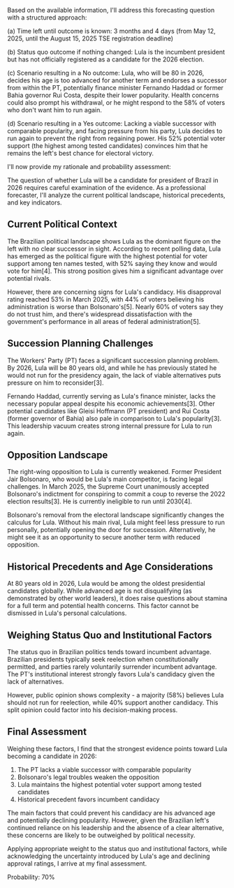 Based on the available information, I'll address this forecasting question with a structured approach:

(a) Time left until outcome is known: 3 months and 4 days (from May 12, 2025, until the August 15, 2025 TSE registration deadline)

(b) Status quo outcome if nothing changed: Lula is the incumbent president but has not officially registered as a candidate for the 2026 election.

(c) Scenario resulting in a No outcome: Lula, who will be 80 in 2026, decides his age is too advanced for another term and endorses a successor from within the PT, potentially finance minister Fernando Haddad or former Bahia governor Rui Costa, despite their lower popularity. Health concerns could also prompt his withdrawal, or he might respond to the 58% of voters who don't want him to run again.

(d) Scenario resulting in a Yes outcome: Lacking a viable successor with comparable popularity, and facing pressure from his party, Lula decides to run again to prevent the right from regaining power. His 52% potential voter support (the highest among tested candidates) convinces him that he remains the left's best chance for electoral victory.

I'll now provide my rationale and probability assessment:

The question of whether Lula will be a candidate for president of Brazil in 2026 requires careful examination of the evidence. As a professional forecaster, I'll analyze the current political landscape, historical precedents, and key indicators.

## Current Political Context

The Brazilian political landscape shows Lula as the dominant figure on the left with no clear successor in sight. According to recent polling data, Lula has emerged as the political figure with the highest potential for voter support among ten names tested, with 52% saying they know and would vote for him[4]. This strong position gives him a significant advantage over potential rivals.

However, there are concerning signs for Lula's candidacy. His disapproval rating reached 53% in March 2025, with 44% of voters believing his administration is worse than Bolsonaro's[5]. Nearly 60% of voters say they do not trust him, and there's widespread dissatisfaction with the government's performance in all areas of federal administration[5].

## Succession Planning Challenges

The Workers' Party (PT) faces a significant succession planning problem. By 2026, Lula will be 80 years old, and while he has previously stated he would not run for the presidency again, the lack of viable alternatives puts pressure on him to reconsider[3]. 

Fernando Haddad, currently serving as Lula's finance minister, lacks the necessary popular appeal despite his economic achievements[3]. Other potential candidates like Gleisi Hoffmann (PT president) and Rui Costa (former governor of Bahia) also pale in comparison to Lula's popularity[3]. This leadership vacuum creates strong internal pressure for Lula to run again.

## Opposition Landscape

The right-wing opposition to Lula is currently weakened. Former President Jair Bolsonaro, who would be Lula's main competitor, is facing legal challenges. In March 2025, the Supreme Court unanimously accepted Bolsonaro's indictment for conspiring to commit a coup to reverse the 2022 election results[3]. He is currently ineligible to run until 2030[4].

Bolsonaro's removal from the electoral landscape significantly changes the calculus for Lula. Without his main rival, Lula might feel less pressure to run personally, potentially opening the door for succession. Alternatively, he might see it as an opportunity to secure another term with reduced opposition.

## Historical Precedents and Age Considerations

At 80 years old in 2026, Lula would be among the oldest presidential candidates globally. While advanced age is not disqualifying (as demonstrated by other world leaders), it does raise questions about stamina for a full term and potential health concerns. This factor cannot be dismissed in Lula's personal calculations.

## Weighing Status Quo and Institutional Factors

The status quo in Brazilian politics tends toward incumbent advantage. Brazilian presidents typically seek reelection when constitutionally permitted, and parties rarely voluntarily surrender incumbent advantage. The PT's institutional interest strongly favors Lula's candidacy given the lack of alternatives.

However, public opinion shows complexity - a majority (58%) believes Lula should not run for reelection, while 40% support another candidacy. This split opinion could factor into his decision-making process.

## Final Assessment

Weighing these factors, I find that the strongest evidence points toward Lula becoming a candidate in 2026:

1. The PT lacks a viable successor with comparable popularity
2. Bolsonaro's legal troubles weaken the opposition
3. Lula maintains the highest potential voter support among tested candidates
4. Historical precedent favors incumbent candidacy

The main factors that could prevent his candidacy are his advanced age and potentially declining popularity. However, given the Brazilian left's continued reliance on his leadership and the absence of a clear alternative, these concerns are likely to be outweighed by political necessity.

Applying appropriate weight to the status quo and institutional factors, while acknowledging the uncertainty introduced by Lula's age and declining approval ratings, I arrive at my final assessment.

Probability: 70%